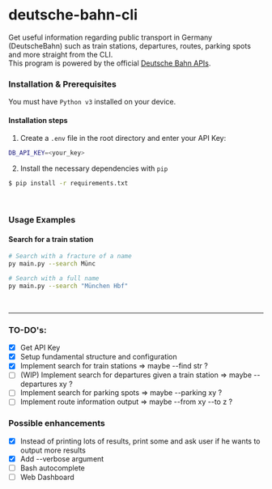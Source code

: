 # deutsche-bahn-cli

Get useful information regarding public transport in Germany (DeutscheBahn) such as train stations, departures, routes, parking spots and more straight from the CLI.
<br>
This program is powered by the official [Deutsche Bahn APIs](https://developer.deutschebahn.com/store/apis/list).
<br>

### Installation & Prerequisites
You must have `Python v3` installed on your device.

#### Installation steps
1. Create a `.env` file in the root directory and enter your API Key:
```bash
DB_API_KEY=<your_key>
```   
2. Install the necessary dependencies with `pip`
```bash
$ pip install -r requirements.txt
```

<br>

### Usage Examples
#### Search for a train station
```bash
# Search with a fracture of a name
py main.py --search Münc

# Search with a full name
py main.py --search "München Hbf"
```

<br>
<hr>

### TO-DO's:
- [X] Get API Key
- [X] Setup fundamental structure and configuration
- [X] Implement search for train stations => maybe --find str ?
- [ ] (WIP) Implement search for departures given a train station => maybe --departures xy ?
- [ ] Implement search for parking spots => maybe --parking xy ?
- [ ] Implement route information output => maybe --from xy --to z ?

### Possible enhancements 
- [X] Instead of printing lots of results, print some and ask user if he wants to output more results
- [X] Add --verbose argument
- [ ] Bash autocomplete
- [ ] Web Dashboard
